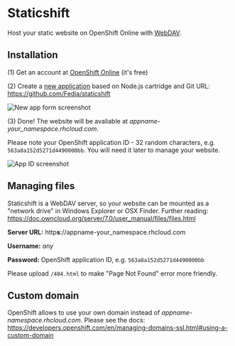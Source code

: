 # Staticshift
Host your static website on OpenShift Online with [WebDAV](https://wikipedia.org/wiki/WebDAV).

## Installation
(1) Get an account at [OpenShift Online](https://www.openshift.com) (it's free)

(2) Create a [new application](https://openshift.redhat.com/app/console/application_types) based on Node.js cartridge and Git URL: https://github.com/Fedia/staticshift

![New app form screenshot](https://cloud.githubusercontent.com/assets/1292964/10955298/e0ef1c2c-8363-11e5-84a3-54848611d3e1.png)

(3) Done! The website will be avaliable at _appname-your_namespace.rhcloud.com_.

Please note your OpenShift application ID - 32 random characters, e.g. `563a8a152d5271d4490000bb`. You will need it later to manage your website. 

![App ID screenshot](https://cloud.githubusercontent.com/assets/1292964/10956134/3ce3f844-836a-11e5-87c7-9c4f68d845f4.png)

## Managing files
Staticshift is a WebDAV server, so your website can be mounted as a "network drive" in Windows Explorer or OSX Finder. Further reading: https://doc.owncloud.org/server/7.0/user_manual/files/files.html

**Server URL:** http**s**://appname-your_namespace.rhcloud.com

**Username:** _any_

**Password:** OpenShift application ID, e.g. `563a8a152d5271d4490000bb`

Please upload `/404.html` to make "Page Not Found" error more friendly.

## Custom domain
OpenShift allows to use your own domain instead of _appname-namespace.rhcloud.com_.
Please see the docs: https://developers.openshift.com/en/managing-domains-ssl.html#using-a-custom-domain
